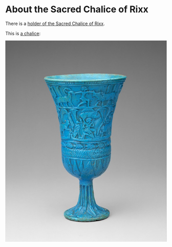 # About the Sacred Chalice of Rixx

There is a [holder of the Sacred Chalice of Rixx](https://en.wikipedia.org/wiki/Lwaxana_Troi).

This is [a chalice](http://www.metmuseum.org/art/collection/search/548339):

![Lotiform Chalice](./Lotiform-Chalice.jpg)